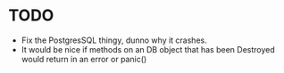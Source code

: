 # TODO
* Fix the PostgresSQL thingy, dunno why it crashes.
* It would be nice if methods on an DB object that has been Destroyed would return in an error or panic()

